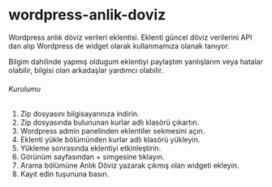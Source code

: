 # wordpress-anlik-doviz
Wordpress anlık döviz verileri eklentisi.
Eklenti güncel döviz verilerini API dan alıp Wordpress de widget olarak kullanmamıza olanak tanıyor.

Bilgim dahilinde yapmış oldugum eklentiyi paylaştım yanlışlarım veya hatalar olabilir, bilgisi olan arkadaşlar yardımcı olabilir.

###### Kurulumu
1) Zip dosyasını bilgisayarınıza indirin.
2) Zip dosyasında bulununan kurlar adlı klasörü çıkartın.
3) Wordpress admin panelinden eklentiler sekmesini açın.
4) Eklenti yükle bölümünden kurlar adlı klasörü yükleyin.
5) Yükleme sonrasında eklentiyi etkinleştirin.
6) Görünüm sayfasından + simgesine tıklayın.
7) Arama bölümüne Anlık Döviz yazarak çıkmış olan widgeti ekleyin.
8) Kayıt edin tuşununa basın.
